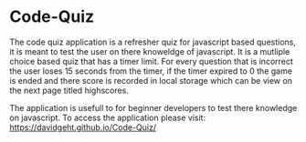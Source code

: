 # Code-Quiz
The code quiz application is a refresher quiz for javascript based questions, it is meant to test the user on there knoweldge of javascript. It is a mutliple choice based quiz that has a timer limit. For every question that is incorrect the user loses 15 seconds from the timer, if the timer expired to 0 the game is ended and there score is recorded in local storage which can be view on the next page titled highscores.

The application is usefull to for beginner developers to test there knowledge on javascript.
To access the application please visit: https://davidgeht.github.io/Code-Quiz/
